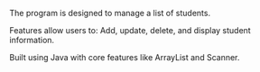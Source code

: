 The program is designed to manage a list of students.

Features allow users to:
Add, update, delete, and display student information.

Built using Java with core features like ArrayList and Scanner.
